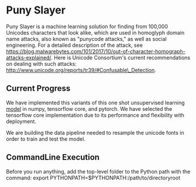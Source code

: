 # Puny Slayer
Puny Slayer is a machine learning solution for finding from 100,000 Unicodes characters that look alike,
which are used in homoglyph domain name attacks, also known as "punycode attacks," as well as social engineering.
For a detailed description of the attack, see https://blog.malwarebytes.com/101/2017/10/out-of-character-homograph-attacks-explained/. 
Here is Unicode Consortium's current recommendations on dealing with such attacks: http://www.unicode.org/reports/tr39/#Confusable\_Detection.
## Current Progress
We have implemented this variants of this one shot unsupervised learning 
[model](https://www.cs.cmu.edu/~rsalakhu/papers/oneshot1.pdf) in numpy, 
tensorflow core, and pytorch. We have selected the tensorflow core implementation 
due to its performance and flexibility with deployment. 

We are building the data pipeline needed to resample the unicode fonts in order to train and test the model.
## CommandLine Execution
Before you run anything, add the top-level folder to the Python path with the command:
export PYTHONPATH=$PYTHONPATH:/path/to/directoryroot
